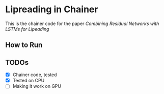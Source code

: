 # Lipreading in Chainer
This is the chainer code for the paper *Combining Residual Networks with LSTMs for Lipeading*
## How to Run

## TODOs
- [x] Chainer code, tested
- [x] Tested on CPU
- [ ] Making it work on GPU 
